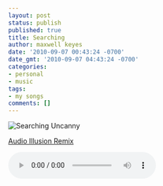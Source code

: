 ```yaml
---
layout: post
status: publish
published: true
title: Searching
author: maxwell keyes
date: '2010-09-07 00:43:24 -0700'
date_gmt: '2010-09-07 04:43:24 -0700'
categories:
- personal
- music
tags:
- my songs
comments: []
---
```


![Searching Uncanny]({{site.assets.url_prefix}}/images/posts/searching-uncanny.jpg "Searching Uncanny")

[Audio Illusion Remix]({{site.assets.url_prefix}}/images/mp3/misc/redconfetti-searching.mp3)

<audio controls>
  <source src="http://redconfetti-assets.s3-us-west-2.amazonaws.com/mp3/misc/redconfetti-searching.mp3" type="audio/mpeg">
Your browser does not support the audio element.
</audio>

